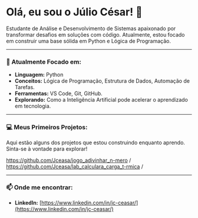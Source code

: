 # Olá, eu sou o Júlio César! 👋

Estudante de Análise e Desenvolvimento de Sistemas apaixonado por transformar desafios em soluções com código. Atualmente, estou focado em construir uma base sólida em Python e Lógica de Programação.

---

### 🚀 Atualmente Focado em:
* **Linguagem:** Python
* **Conceitos:** Lógica de Programação, Estrutura de Dados, Automação de Tarefas.
* **Ferramentas:** VS Code, Git, GitHub.
* **Explorando:** Como a Inteligência Artificial pode acelerar o aprendizado em tecnologia.

---

### 💻 Meus Primeiros Projetos:
Aqui estão alguns dos projetos que estou construindo enquanto aprendo. Sinta-se à vontade para explorar!

https://github.com/Jceasa/jogo_adivinhar_n-mero /
https://github.com/Jceasa/lab_calculara_carga_t-rmica /

---

### 📫 Onde me encontrar:
* **LinkedIn:** [https://www.linkedin.com/in/jc-ceasar/](https://www.linkedin.com/in/jc-ceasar/)
